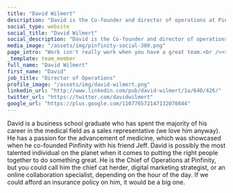 ```yaml
---
title: "David Wilmert"
description: "David is the Co-founder and director of operations at Pinfinity Books."
social_type: website
social_title: "David Wilmert"
social_description: "David is the Co-founder and director of operations at Pinfinity Books. Producing quality multi-touch interactive textbooks takes a lot of work. But work isn't really work when you have a great team, and that's how we roll."
media_image: "/assets/img/pinfinity-social-300.png" 
page_intro: "Work isn't really work when you have a great team.<br /><span class='sub'>And that's how we roll.</span>"
_template: team_member
full_name: "David Wilmert"
first_name: "David"
job_title: "Director of Operations"
profile_image: "/assets/img/david-wilmert.png"
linkedin_url: "http://www.linkedin.com/pub/david-wilmert/1a/640/426/"
twitter_url: "https://twitter.com/davidwilmert"
google_url: "https://plus.google.com/110776572147132070844"
---
```


David is a business school graduate who has spent the
majority of his career in the medical field as a sales representative (we love
him anyway). He has a passion for the advancement of medicine, which was
showcased when he co-founded Pinfinity with his friend Jeff. David is possibly
the most talented individual on the planet when it comes to putting the right
people together to do something great. He is the Chief of Operations at
Pinfinity, but you could call him the chief cat herder, digital marketing
strategist, or an online collaboration specialist, depending on the hour of the
day. If we could afford an insurance policy on him, it would be a big one.
